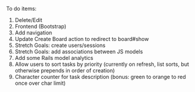 To do items:
1. Delete/Edit
2. Frontend (Bootstrap)
3. Add navigation
4. Update Create Board action to redirect to board#show
5. Stretch Goals: create users/sessions
6. Stretch Goals: add associations between JS models
7. Add some Rails model analytics
8. Allow users to sort tasks by priority (currently on refresh, list sorts, but otherwise prepends in order of creation)
9. Character counter for task description (bonus: green to orange to red once over char limit)